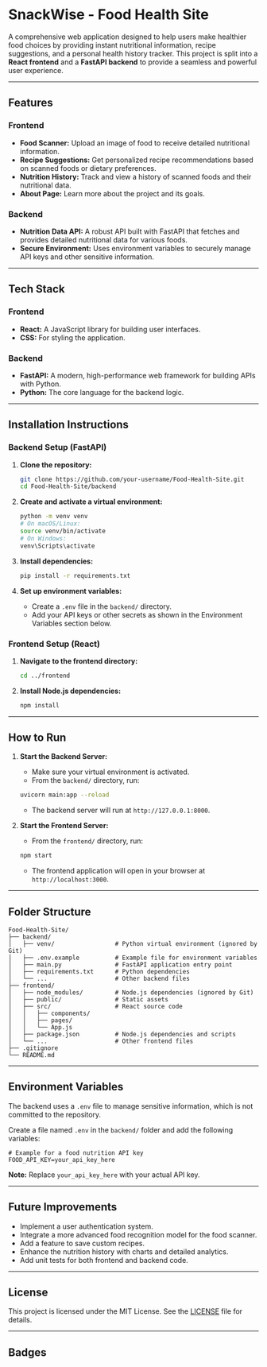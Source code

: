 # SnackWise - Food Health Site

A comprehensive web application designed to help users make healthier food choices by providing instant nutritional information, recipe suggestions, and a personal health history tracker. This project is split into a **React frontend** and a **FastAPI backend** to provide a seamless and powerful user experience.

-----

## Features

### Frontend

  * **Food Scanner:** Upload an image of food to receive detailed nutritional information.
  * **Recipe Suggestions:** Get personalized recipe recommendations based on scanned foods or dietary preferences.
  * **Nutrition History:** Track and view a history of scanned foods and their nutritional data.
  * **About Page:** Learn more about the project and its goals.

### Backend

  * **Nutrition Data API:** A robust API built with FastAPI that fetches and provides detailed nutritional data for various foods.
  * **Secure Environment:** Uses environment variables to securely manage API keys and other sensitive information.

-----

## Tech Stack

### Frontend

  * **React:** A JavaScript library for building user interfaces.
  * **CSS:** For styling the application.

### Backend

  * **FastAPI:** A modern, high-performance web framework for building APIs with Python.
  * **Python:** The core language for the backend logic.

-----

## Installation Instructions

### Backend Setup (FastAPI)

1.  **Clone the repository:**

    ```bash
    git clone https://github.com/your-username/Food-Health-Site.git
    cd Food-Health-Site/backend
    ```

2.  **Create and activate a virtual environment:**

    ```bash
    python -m venv venv
    # On macOS/Linux:
    source venv/bin/activate
    # On Windows:
    venv\Scripts\activate
    ```

3.  **Install dependencies:**

    ```bash
    pip install -r requirements.txt
    ```

4.  **Set up environment variables:**

      * Create a `.env` file in the `backend/` directory.
      * Add your API keys or other secrets as shown in the Environment Variables section below.

### Frontend Setup (React)

1.  **Navigate to the frontend directory:**

    ```bash
    cd ../frontend
    ```

2.  **Install Node.js dependencies:**

    ```bash
    npm install
    ```

-----

## How to Run

1.  **Start the Backend Server:**

      * Make sure your virtual environment is activated.
      * From the `backend/` directory, run:

    <!-- end list -->

    ```bash
    uvicorn main:app --reload
    ```

      * The backend server will run at `http://127.0.0.1:8000`.

2.  **Start the Frontend Server:**

      * From the `frontend/` directory, run:

    <!-- end list -->

    ```bash
    npm start
    ```

      * The frontend application will open in your browser at `http://localhost:3000`.

-----

## Folder Structure

```
Food-Health-Site/
├── backend/
│   ├── venv/                 # Python virtual environment (ignored by Git)
│   ├── .env.example          # Example file for environment variables
│   ├── main.py               # FastAPI application entry point
│   ├── requirements.txt      # Python dependencies
│   └── ...                   # Other backend files
├── frontend/
│   ├── node_modules/         # Node.js dependencies (ignored by Git)
│   ├── public/               # Static assets
│   ├── src/                  # React source code
│   │   ├── components/
│   │   ├── pages/
│   │   └── App.js
│   ├── package.json          # Node.js dependencies and scripts
│   └── ...                   # Other frontend files
├── .gitignore
└── README.md
```

-----

## Environment Variables

The backend uses a `.env` file to manage sensitive information, which is not committed to the repository.

Create a file named `.env` in the `backend/` folder and add the following variables:

```
# Example for a food nutrition API key
FOOD_API_KEY=your_api_key_here
```

**Note:** Replace `your_api_key_here` with your actual API key.

-----

## Future Improvements

  * Implement a user authentication system.
  * Integrate a more advanced food recognition model for the food scanner.
  * Add a feature to save custom recipes.
  * Enhance the nutrition history with charts and detailed analytics.
  * Add unit tests for both frontend and backend code.

-----

## License

This project is licensed under the MIT License. See the [LICENSE](https://www.google.com/search?q=LICENSE) file for details.

-----

## Badges

[](https://opensource.org/licenses/MIT)
[](https://www.python.org/)
[](https://fastapi.tiangolo.com/)
[](https://reactjs.org/)
